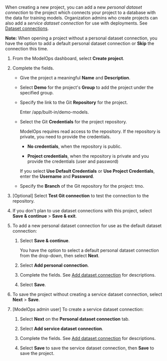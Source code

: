 When creating a new project, you can add a new *personal dataset connection* to the project which connects your project to a database with the data for training models. Organization admins who create projects can also add a *service dataset connection* for use with deployments. See [Dataset connections](wkm1725389190945.md).

**Note:** When opening a project without a personal dataset connection, you have the option to add a default personal dataset connection or **Skip** the connection this time.

1.  From the ModelOps dashboard, select **Create project**.


1.  Complete the fields.

    -   Give the project a meaningful **Name** and **Description**.


    -   Select **Demo** for the project's **Group** to add the project under the specified group.


    -   Specify the link to the Git **Repository** for the project.

        Enter /app/built-in/demo-models.


    -   Select the Git **Credentials** for the project repository.

        ModelOps requires read access to the repository. If the repository is private, you need to provide the credentials.

        -   **No credentials**, when the repository is public.


        -   **Project credentials**, when the repository is private and you provide the credentials (user and password)

        If you select **Use Default Credentials** or **Use Project Credentials**, enter the **Username** and **Password**.


    -   Specify the **Branch** of the Git repository for the project: tmo.


1.  [Optional] Select **Test Git connection** to test the connection to the repository.


1.  If you don't plan to use dataset connections with this project, select **Save & continue** > **Save & exit**.


1.  To add a new personal dataset connection for use as the default dataset connection:

    1.  Select **Save & continue**.

        You have the option to select a default personal dataset connection from the drop-down, then select **Next**.


    1.  Select **Add personal connection**.


    1.  Complete the fields. See [Add dataset connection](vpe1725389258480.md) for descriptions.


    1.  Select **Save**.


1.  To save the project without creating a service dataset connection, select **Next** > **Save**.


1.  [ModelOps admin user] To create a service dataset connection:

    1.  Select **Next** on the **Personal dataset connection** tab.


    1.  Select **Add service dataset connection**.


    1.  Complete the fields. See [Add dataset connection](vpe1725389258480.md) for descriptions.


    1.  Select **Save** to save the service dataset connection, then **Save** to save the project.



